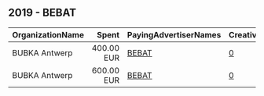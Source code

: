 ## 2019 - BEBAT 
|OrganizationName|Spent|PayingAdvertiserNames|CreativeUrls|Impressions|Genders|AgeBrackets|CountryCodes|BillingAddresses|CandidateBallotInformation|
|:---|---:|:---|:---|---:|:---|:---|:---|:---|:---|
|BUBKA Antwerp|400.00 EUR|[BEBAT](2019/BEBAT.md)|[0](https://www.snap.com/political-ads/asset/d010ee4b8ed0b74be7c221b3b58d5bb1ba9e8404630b8f3a91f8a46de513319d?mediaType=mp4)|567,364|||belgium|"Rijnkaai 37,Antwerpen,2000,BE"||
|BUBKA Antwerp|600.00 EUR|[BEBAT](2019/BEBAT.md)|[0](https://www.snap.com/political-ads/asset/0083f4bd4eef5e31be4ac94b8c282044450ef4db9f04f0e477722ff16dfb2531?mediaType=mp4)|836,462|||belgium|"Rijnkaai 37,Antwerpen,2000,BE"||
